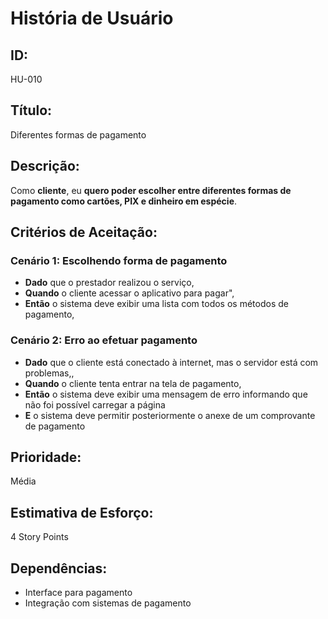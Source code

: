 # **História de Usuário**

## **ID:**  
HU-010

## **Título:**  
Diferentes formas de pagamento

## **Descrição:**  
Como **cliente**, eu **quero poder escolher entre diferentes formas de pagamento como cartões, PIX e dinheiro em espécie**.

## **Critérios de Aceitação:**

### Cenário 1: Escolhendo forma de pagamento
- **Dado** que o prestador realizou o serviço,
- **Quando** o cliente acessar o aplicativo para pagar",
- **Então** o sistema deve exibir uma lista com todos os métodos de pagamento,

### Cenário 2: Erro ao efetuar pagamento
- **Dado** que o cliente está conectado à internet, mas o servidor está com problemas,,
- **Quando** o cliente tenta entrar na tela de pagamento,
- **Então** o sistema deve exibir uma mensagem de erro informando que não foi possível carregar a página
- **E** o sistema deve permitir posteriormente o anexe de um comprovante de pagamento

## **Prioridade:**  
Média

## **Estimativa de Esforço:**  
4 Story Points

## **Dependências:**  
- Interface para pagamento
- Integração com sistemas de pagamento